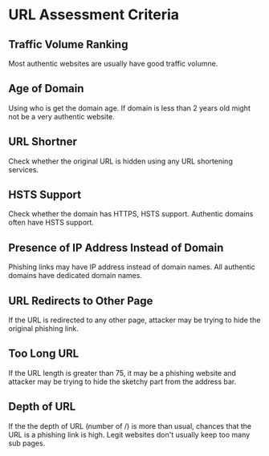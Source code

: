 # URL Assessment Criteria

## Traffic Volume Ranking
Most authentic websites are usually have good traffic volumne.
<!-- 
A Research-Oriented Top Sites Ranking Hardened Against Manipulation. This list aggregates the top 1M ranks from the lists provided by Alexa, Umbrella, Majestic, and Farsight from 16 February 2023 to 17 March 2023 (30 days). 
May be later we can integrate tranco into code instead of using the CSV to always get the latest 1M list.
[tranco website](https://tranco-list.eu/)  
-->

## Age of Domain
Using who is get the domain age. If domain is less than 2 years old might not be a very authentic website.

## URL Shortner 
Check whether the original URL is hidden using any URL shortening services. 

## HSTS Support
Check whether the domain has HTTPS, HSTS support. Authentic domains often have HSTS support.

## Presence of IP Address Instead of Domain
Phishing links may have IP address instead of domain names. All authentic domains have dedicated domain names.

## URL Redirects to Other Page
If the URL is redirected to any other page, attacker may be trying to hide the original phishing link.

## Too Long URL
If the URL length is greater than 75, it may be a phishing website and attacker may be trying to hide the sketchy part from the address bar.

## Depth of URL
If the the depth of URL (number of /) is more than usual, chances that the URL is a phishing link is high. Legit websites don't usually keep too many sub pages.

<!-- ## Presence of onmouseover, iframe, right-click disabling, forms, popups etc.
Except forms all these things are bit shady. So if a website is having any of these they might be trying to hide something or divert your attention.

presence of keywords like : login, password, card details, email etc. in website content and url)
subdomain with legit name / login or secure
presence of long string/ random characters in url
presence of unicode charector in domain to look like legit website
similarity to legitimate domain
domain reputation in public blacklists
domain registrars with loose policies
ip address reputation
ssl certificate validity (self signed / invalid check)
unusual extension (.tk,pw) TLD
non standard url
pop ups
presence of email address in url -->